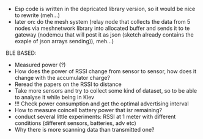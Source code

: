 - Esp code is written in the depricated library version, so it would be nice to rewrite (meh...)
- later on: do the mesh system (relay node that collects the data from 5 nodes via meshnetwork library into allocated buffer and sends it to te gateway (nodemcu that will post it as json (sketch already contains the exaple of json arrays sending)), meh...)


BLE BASED:
- Measured power (?)
- How does the power of RSSI change from sensor to sensor, how does it change with the accumulator charge?
- Reread the papers on the RSSI to distance
- Take more sensors and try to collect some kind of dataset, so to be able to analyse it while being in Kiev
- !!! Check power consumption and get the optimal advertising interval
- How to measure coincell battery power that isr remaining?
- conduct several little experiments: RSSI at 1 meter with different conditions (different sensors, batteries, adv etc)
- Why there is more scanning data than transmitted one?
